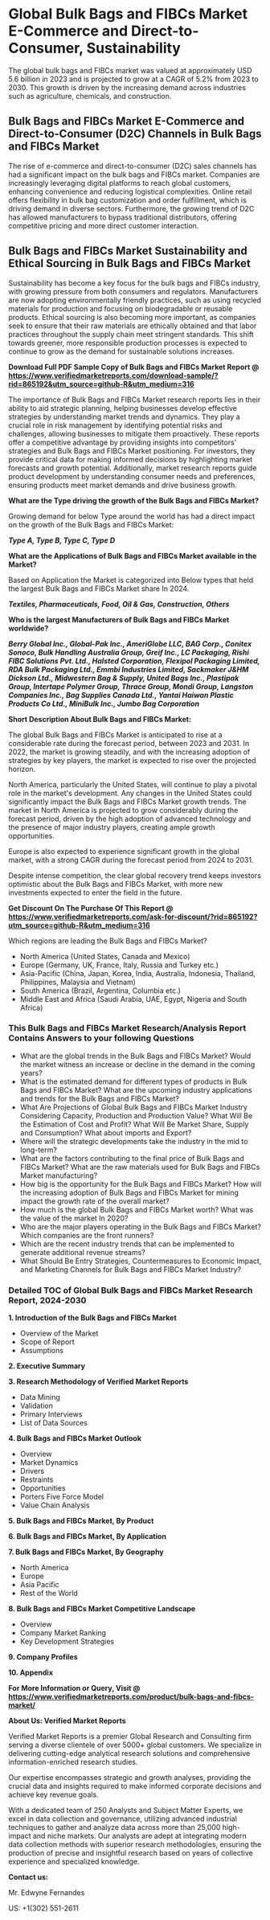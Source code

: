 <h1>Global Bulk Bags and FIBCs Market E-Commerce and Direct-to-Consumer, Sustainability</h1><p class=""><p>The global bulk bags and FIBCs market was valued at approximately USD 5.6 billion in 2023 and is projected to grow at a CAGR of 5.2% from 2023 to 2030. This growth is driven by the increasing demand across industries such as agriculture, chemicals, and construction.</p><h2>Bulk Bags and FIBCs Market E-Commerce and Direct-to-Consumer (D2C) Channels in Bulk Bags and FIBCs Market</h2><p>The rise of e-commerce and direct-to-consumer (D2C) sales channels has had a significant impact on the bulk bags and FIBCs market. Companies are increasingly leveraging digital platforms to reach global customers, enhancing convenience and reducing logistical complexities. Online retail offers flexibility in bulk bag customization and order fulfillment, which is driving demand in diverse sectors. Furthermore, the growing trend of D2C has allowed manufacturers to bypass traditional distributors, offering competitive pricing and more direct customer interaction.</p><h2>Bulk Bags and FIBCs Market Sustainability and Ethical Sourcing in Bulk Bags and FIBCs Market</h2><p>Sustainability has become a key focus for the bulk bags and FIBCs industry, with growing pressure from both consumers and regulators. Manufacturers are now adopting environmentally friendly practices, such as using recycled materials for production and focusing on biodegradable or reusable products. Ethical sourcing is also becoming more important, as companies seek to ensure that their raw materials are ethically obtained and that labor practices throughout the supply chain meet stringent standards. This shift towards greener, more responsible production processes is expected to continue to grow as the demand for sustainable solutions increases.</p></p><p class=""><strong>Download Full PDF Sample Copy of Bulk Bags and FIBCs Market Report @ <a href="https://www.verifiedmarketreports.com/download-sample/?rid=865192&utm_source=github-R&utm_medium=316" target="_blank">https://www.verifiedmarketreports.com/download-sample/?rid=865192&utm_source=github-R&utm_medium=316</a></strong></p><p>The importance of&nbsp;Bulk Bags and FIBCs Market research reports lies in their ability to aid strategic planning, helping businesses develop effective strategies by understanding market trends and dynamics. They play a crucial role in risk management by identifying potential risks and challenges, allowing businesses to mitigate them proactively. These reports offer a competitive advantage by providing insights into competitors' strategies and Bulk Bags and FIBCs Market positioning. For investors, they provide critical data for making informed decisions by highlighting market forecasts and growth potential. Additionally, market research reports guide product development by understanding consumer needs and preferences, ensuring products meet market demands and drive business growth.</p><p><strong>What are the&nbsp;Type driving the growth of the Bulk Bags and FIBCs Market?</strong></p><p id="" class="">Growing demand for below Type around the world has had a direct impact on the growth of the Bulk Bags and FIBCs Market:</p><p class=""><em><strong>Type A, Type B, Type C, Type D</strong></em></p><p class=""><strong>What are the&nbsp;Applications&nbsp;of Bulk Bags and FIBCs Market available in the Market?</strong></p><p id="" class="">Based on Application the Market is categorized into Below types that held the largest Bulk Bags and FIBCs Market share In 2024.</p><p class=""><em><strong>Textiles, Pharmaceuticals, Food, Oil & Gas, Construction, Others</strong></em></p><p class=""><strong>Who is the largest Manufacturers of Bulk Bags and FIBCs Market worldwide?</strong></p><p><em><strong>Berry Global Inc., Global-Pak Inc., AmeriGlobe LLC, BAG Corp., Conitex Sonoco, Bulk Handling Australia Group, Greif Inc., LC Packaging, Rishi FIBC Solutions Pvt. Ltd., Halsted Corporation, Flexipol Packaging Limited, RDA Bulk Packaging Ltd., Emmbi Industries Limited, Sackmaker J&HM Dickson Ltd., Midwestern Bag & Supply, United Bags Inc., Plastipak Group, Intertape Polymer Group, Thrace Group, Mondi Group, Langston Companies Inc., Bag Supplies Canada Ltd., Yantai Haiwan Plastic Products Co Ltd., MiniBulk Inc., Jumbo Bag Corporation</strong></em></p><p id="" class=""><strong>Short Description About Bulk Bags and FIBCs Market:</strong></p><p>The global Bulk Bags and FIBCs Market is anticipated to rise at a considerable rate during the forecast period, between 2023 and 2031. In 2022, the market is growing steadily, and with the increasing adoption of strategies by key players, the market is expected to rise over the projected horizon.</p><p>North America, particularly the United States, will continue to play a pivotal role in the market's development. Any changes in the United States could significantly impact the Bulk Bags and FIBCs Market growth trends. The market in North America is projected to grow considerably during the forecast period, driven by the high adoption of advanced technology and the presence of major industry players, creating ample growth opportunities.</p><p>Europe is also expected to experience significant growth in the global market, with a strong CAGR during the forecast period from 2024 to 2031.</p><p>Despite intense competition, the clear global recovery trend keeps investors optimistic about the Bulk Bags and FIBCs Market, with more new investments expected to enter the field in the future.</p><p id="" class=""><strong>Get Discount On The Purchase Of This Report @ <a href="https://www.verifiedmarketreports.com/ask-for-discount/?rid=865192?utm_source=github-R&utm_medium=316" target="_blank">https://www.verifiedmarketreports.com/ask-for-discount/?rid=865192?utm_source=github-R&utm_medium=316</a></strong></p><p class="">Which regions are leading the Bulk Bags and FIBCs Market?</p><ul><li>North America (United States, Canada and Mexico)</li><li>Europe (Germany, UK, France, Italy, Russia and Turkey etc.)</li><li>Asia-Pacific (China, Japan, Korea, India, Australia, Indonesia, Thailand, Philippines, Malaysia and Vietnam)</li><li>South America (Brazil, Argentina, Columbia etc.)</li><li>Middle East and Africa (Saudi Arabia, UAE, Egypt, Nigeria and South Africa)</li></ul><h3 id="" class="">This Bulk Bags and FIBCs Market Research/Analysis Report Contains Answers to your following Questions</h3><ul><li>What are the global trends in the Bulk Bags and FIBCs Market? Would the market witness an increase or decline in the demand in the coming years?</li><li>What is the estimated demand for different types of products in Bulk Bags and FIBCs Market? What are the upcoming industry applications and trends for the Bulk Bags and FIBCs Market?</li><li>What Are Projections of Global Bulk Bags and FIBCs Market Industry Considering Capacity, Production and Production Value? What Will Be the Estimation of Cost and Profit? What Will Be Market Share, Supply and Consumption? What about imports and Export?</li><li>Where will the strategic developments take the industry in the mid to long-term?</li><li>What are the factors contributing to the final price of Bulk Bags and FIBCs Market? What are the raw materials used for Bulk Bags and FIBCs Market manufacturing?</li><li>How big is the opportunity for the Bulk Bags and FIBCs Market? How will the increasing adoption of Bulk Bags and FIBCs Market for mining impact the growth rate of the overall market?</li><li>How much is the global Bulk Bags and FIBCs Market worth? What was the value of the market In 2020?</li><li>Who are the major players operating in the Bulk Bags and FIBCs Market? Which companies are the front runners?</li><li>Which are the recent industry trends that can be implemented to generate additional revenue streams?</li><li>What Should Be Entry Strategies, Countermeasures to Economic Impact, and Marketing Channels for Bulk Bags and FIBCs Market Industry?</li></ul><h3 id="" class="">Detailed TOC of Global Bulk Bags and FIBCs Market Research Report, 2024-2030</h3><p id="" class=""><strong>1. Introduction of the Bulk Bags and FIBCs Market</strong></p><ul><li>Overview of the Market</li><li>Scope of Report</li><li>Assumptions</li></ul><p id="" class=""><strong>2. Executive Summary</strong></p><p id="" class=""><strong>3. Research Methodology of Verified Market Reports</strong></p><ul><li>Data Mining</li><li>Validation</li><li>Primary Interviews</li><li>List of Data Sources</li></ul><p id="" class=""><strong>4. Bulk Bags and FIBCs Market Outlook</strong></p><ul><li>Overview</li><li>Market Dynamics</li><li>Drivers</li><li>Restraints</li><li>Opportunities</li><li>Porters Five Force Model</li><li>Value Chain Analysis</li></ul><p id="" class=""><strong>5. Bulk Bags and FIBCs Market, By Product</strong></p><p id="" class=""><strong>6. Bulk Bags and FIBCs Market, By Application</strong></p><p id="" class=""><strong>7. Bulk Bags and FIBCs Market, By Geography</strong></p><ul><li>North America</li><li>Europe</li><li>Asia Pacific</li><li>Rest of the World</li></ul><p id="" class=""><strong>8. Bulk Bags and FIBCs Market Competitive Landscape</strong></p><ul><li>Overview</li><li>Company Market Ranking</li><li>Key Development Strategies</li></ul><p id="" class=""><strong>9. Company Profiles</strong></p><p id="" class=""><strong>10. Appendix</strong></p><p id="" class=""><strong>For More Information or Query, Visit @ <a href="https://www.verifiedmarketreports.com/product/bulk-bags-and-fibcs-market/" target="_blank">https://www.verifiedmarketreports.com/product/bulk-bags-and-fibcs-market/</a></strong></p><p id="" class=""><strong>About Us: Verified Market Reports</strong></p><p id="" class="">Verified Market Reports is a premier Global Research and Consulting firm serving a diverse clientele of over 5000+ global customers. We specialize in delivering cutting-edge analytical research solutions and comprehensive information-enriched research studies.</p><p id="" class="">Our expertise encompasses strategic and growth analyses, providing the crucial data and insights required to make informed corporate decisions and achieve key revenue goals.</p><p id="" class="">With a dedicated team of 250 Analysts and Subject Matter Experts, we excel in data collection and governance, utilizing advanced industrial techniques to gather and analyze data across more than 25,000 high-impact and niche markets. Our analysts are adept at integrating modern data collection methods with superior research methodologies, ensuring the production of precise and insightful research based on years of collective experience and specialized knowledge.</p><p id="" class=""><strong>Contact us:</strong></p><p id="" class="">Mr. Edwyne Fernandes</p><p id="" class="">US: +1(302) 551-2611</p>
